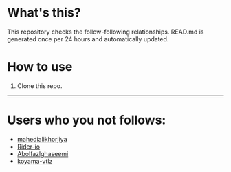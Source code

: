 # What's this?
This repository checks the follow-following relationships.
READ.md is generated once per 24 hours and automatically updated.
# How to use
1. Clone this repo.
 
 --- 
 
 # Users who you not follows: 
  
- [mahedialikhorjiya](https://github.com/mahedialikhorjiya/) 
- [Rider-io](https://github.com/Rider-io/) 
- [Abolfazlghaseemi](https://github.com/Abolfazlghaseemi/) 
- [koyama-vtlz](https://github.com/koyama-vtlz/) 
